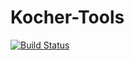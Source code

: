 Kocher-Tools
============

[![Build Status]( https://travis-ci.org/aewebb80/kocher_tools.svg?branch=master)](https://travis-ci.org/aewebb80/kocher_tools)
